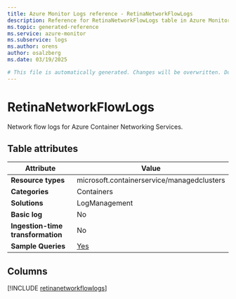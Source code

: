 ```yaml
---
title: Azure Monitor Logs reference - RetinaNetworkFlowLogs
description: Reference for RetinaNetworkFlowLogs table in Azure Monitor Logs.
ms.topic: generated-reference
ms.service: azure-monitor
ms.subservice: logs
ms.author: orens
author: osalzberg
ms.date: 03/19/2025

# This file is automatically generated. Changes will be overwritten. Do not change this file directly.
---
```


# RetinaNetworkFlowLogs

Network flow logs for Azure Container Networking Services.


## Table attributes

|Attribute|Value|
|---|---|
|**Resource types**|microsoft.containerservice/managedclusters|
|**Categories**|Containers|
|**Solutions**| LogManagement|
|**Basic log**|No|
|**Ingestion-time transformation**|No|
|**Sample Queries**|[Yes](/azure/azure-monitor/reference/queries/retinanetworkflowlogs)|



## Columns
  
[!INCLUDE [retinanetworkflowlogs](~/reusable-content/ce-skilling/azure/includes/azure-monitor/reference/tables/retinanetworkflowlogs-include.md)]
